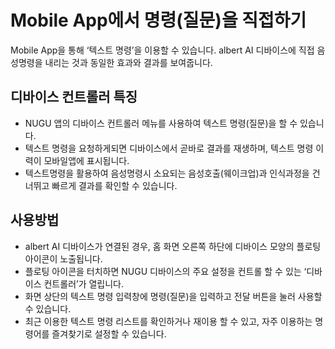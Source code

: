 # Mobile App에서 명령(질문)을 직접하기
Mobile App을 통해 ‘텍스트 명령’을 이용할 수 있습니다. albert AI 디바이스에 직접 음성명령을 내리는 것과 동일한 효과와 결과를 보여줍니다.

디바이스 컨트롤러 특징
---
- NUGU 앱의 디바이스 컨트롤러 메뉴를 사용하여 텍스트 명령(질문)을 할 수 있습니다.
- 텍스트 명령을 요청하게되면 디바이스에서 곧바로 결과를 재생하며, 텍스트 명령 이력이 모바일앱에 표시됩니다.
- 텍스트명령을 활용하여 음성명령시 소요되는 음성호출(웨이크업)과 인식과정을 건너뛰고 빠르게 결과를 확인할 수 있습니다. 


사용방법
---

- albert AI 디바이스가 연결된 경우, 홈 화면 오른쪽 하단에 디바이스 모양의 플로팅 아이콘이 노출됩니다.
- 플로팅 아이콘을 터치하면 NUGU 디바이스의 주요 설정을 컨트롤 할 수 있는 ‘디바이스 컨트롤러’가 열립니다. 
- 화면 상단의 텍스트 명령 입력창에 명령(질문)을 입력하고 전달 버튼을 눌러 사용할 수 있습니다. 
- 최근 이용한 텍스트 명령 리스트를 확인하거나 재이용 할 수 있고, 자주 이용하는 명령어를 즐겨찾기로 설정할 수 있습니다.
